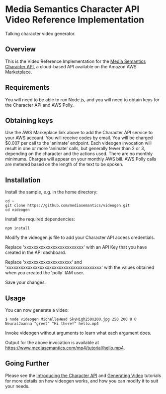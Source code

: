 # Media Semantics Character API Video Reference Implementation
Talking character video generator.

## Overview
This is the Video Reference Implementation for the [Media Semantics Character API](https://aws.amazon.com/marketplace/pp/B06ZY1VBFZ), a cloud-based API available on the Amazon AWS Marketplace.

## Requirements
You will need to be able to run Node.js, and you will need to obtain keys for the Character API and AWS Polly.

## Obtaining keys
Use the AWS Markeplace link above to add the Character API service to your AWS account. You will receive codes by email. You will be charged $0.007 per call to the 'animate' endpoint. Each videogen invocation will result in one or more 'animate' calls, but generally fewer than 2 or 3, depending on the character and the actions used. There are no monthly minimums. Charges will appear on your monthly AWS bill. AWS Polly calls are metered based on the length of the text to be spoken. 

## Installation

Install the sample, e.g. in the home directory:
```
cd ~  
git clone https://github.com/mediasemantics/videogen.git  
cd videogen
```

Install the required dependencies:
```
npm install
```

Modify the videogen.js file to add your Character API access credentials.

Replace 'xxxxxxxxxxxxxxxxxxxxxxxxx' with an API Key that you have created in the API dashboard.

Replace 'xxxxxxxxxxxxxxxxxxxx' and 'xxxxxxxxxxxxxxxxxxxxxxxxxxxxxxxxxxxxxxxx' with the values obtained when you created the 'polly' IAM user.

Save your changes.

## Usage

You can now generate a video:
```
$ node videogen MichelleHead SkyHigh250x200.jpg 250 200 0 0 NeuralJoanna "greet" "Hi there!" hello.mp4
```
Invoke videogen without arguments to learn what each argument does.

Output for the above invocation is available at https://www.mediasemantics.com/mp4/tutorial/hello.mp4.


## Going Further

Please see the [Introducing the Character API](https://www.mediasemantics.com/apitutorial.html) and [Generating Video](https://www.mediasemantics.com/apitutorial5.html) tutorials for more details on how videogen works, and how you can modify it to suit your needs.




